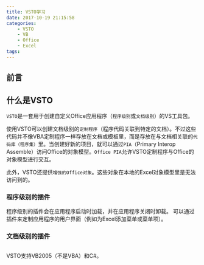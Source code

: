 ```yaml
---
title: VSTO学习
date: 2017-10-19 21:15:58
categories:
    - VSTO
    - VB
    - Office
    - Excel
tags:
---
```


## 前言


## 什么是VSTO

`VSTO`是一套用于创建自定义Office应用程序（`程序级别`或`文档级别`）的VS工具包。

使用VSTO可以创建文档级别的`定制程序`（程序代码关联到特定的文档）。不过这些代码并不像VBA定制程序一样存放在文档或模板里，而是存放在与文档相关联的`代码库（程序集）`里。当创建好新的项目，就可以通过`PIA`（Primary Interop Assemble）访问Office的对象模型。`Office PIA`允许VSTO定制程序与Office的对象模型进行交互。

此外，VSTO还提供`增强的Office对象`。这些对象在本地的Excel对象模型里是无法访问到的。

### 程序级别的插件
程序级别的插件会在应用程序启动时加载，并在应用程序关闭时卸载。
可以通过插件来定制应用程序的用户界面（例如为Excel添加菜单或菜单项）。

### 文档级别的插件

## 


VSTO支持VB2005（不是VBA）和C#。

